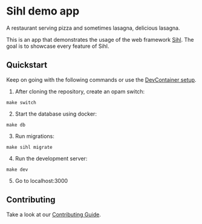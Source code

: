# Sihl demo app

A restaurant serving pizza and sometimes lasagna, delicious lasagna.

This is an app that demonstrates the usage of the web framework [Sihl](https://github.com/oxidizing/sihl/). The goal is to showcase every feature of Sihl.

## Quickstart

Keep on going with the following commands or use the [DevContainer setup](./.devcontainer/README.md).

1. After cloning the repository, create an opam switch:

```
make switch
```

2. Start the database using docker:

```
make db
```

3. Run migrations:

```
make sihl migrate
```

4. Run the development server:

```
make dev
```

5. Go to localhost:3000

## Contributing

Take a look at our [Contributing Guide](CONTRIBUTING.md).
